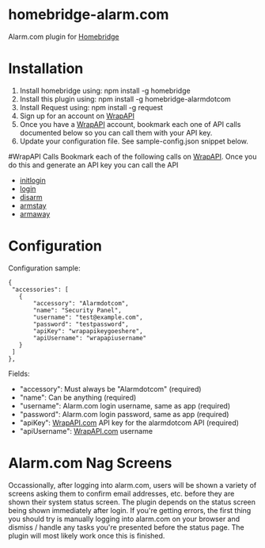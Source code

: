 # homebridge-alarm.com
Alarm.com plugin for [Homebridge](https://github.com/nfarina/homebridge)

# Installation
1. Install homebridge using: npm install -g homebridge
2. Install this plugin using: npm install -g homebridge-alarmdotcom
3. Install Request using: npm install -g request
4. Sign up for an account on [WrapAPI](http://www.wrapapi.com)
5. Once you have a [WrapAPI](http://www.wrapapi.com) account, bookmark each one of API calls documented below so you can call them with your API key.
6. Update your configuration file. See sample-config.json snippet below.

#WrapAPI Calls
Bookmark each of the following calls on [WrapAPI](http://www.wrapapi.com). Once you do this and generate an API key you can call the API
* [initlogin](https://wrapapi.com/#/view/bryanbartow/alarmdotcom/initlogin/latest)
* [login](https://wrapapi.com/#/view/bryanbartow/alarmdotcom/login/latest)
* [disarm](https://wrapapi.com/#/view/bryanbartow/alarmdotcom/disarm/latest)
* [armstay](https://wrapapi.com/#/view/bryanbartow/alarmdotcom/armstay/latest)
* [armaway](https://wrapapi.com/#/view/bryanbartow/alarmdotcom/armaway/latest)

# Configuration

Configuration sample:

 ```
{
  "accessories": [
    {
        "accessory": "Alarmdotcom",
        "name": "Security Panel",
        "username": "test@example.com",
        "password": "testpassword",
        "apiKey": "wrapapikeygoeshere",
        "apiUsername": "wrapapiusername"
    }
  ]
},

```

Fields: 

* "accessory": Must always be "Alarmdotcom" (required)
* "name": Can be anything (required)
* "username": Alarm.com login username, same as app (required)
* "password": Alarm.com login password, same as app (required)
* "apiKey": [WrapAPI.com](http://www.wrapapi.com) API key for the alarmdotcom API (required)
* "apiUsername": [WrapAPI.com](http://www.wrapapi.com) username

# Alarm.com Nag Screens

Occassionally, after logging into alarm.com, users will be shown a variety of screens asking them to confirm email addresses, etc. before they are shown their system status screen. The plugin depends on the status screen being shown immediately after login. If you're getting errors, the first thing you should try is manually logging into alarm.com on your browser and dismiss / handle any tasks you're presented before the status page. The plugin will most likely work once this is finished.
